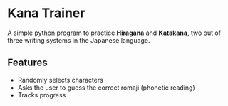 # Kana Trainer

A simple python program to practice **Hiragana** and **Katakana**, two out of three writing systems in the Japanese language.

## Features

- Randomly selects characters
- Asks the user to guess the correct romaji (phonetic reading)
- Tracks progress
